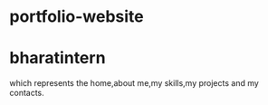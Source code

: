 # portfolio-website
# bharatintern
which represents the home,about me,my skills,my projects and my contacts.
